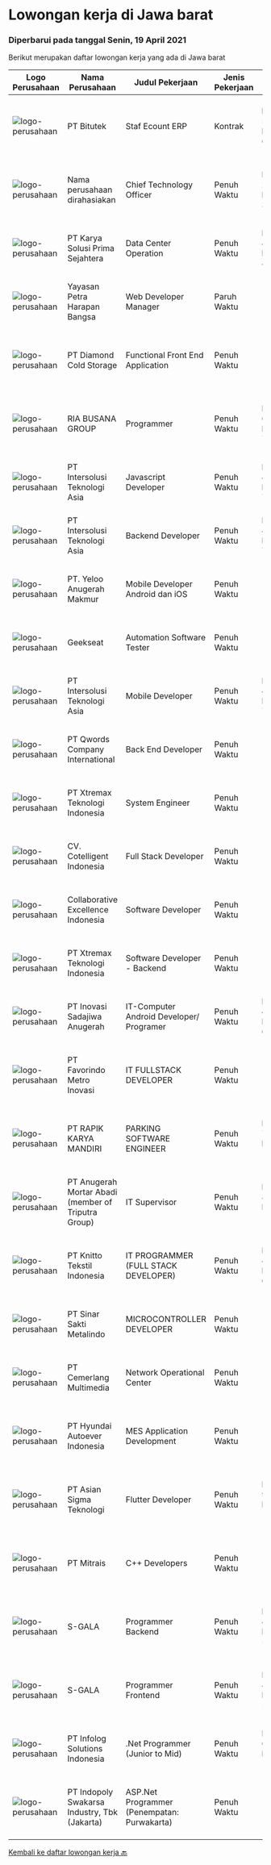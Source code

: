 
  # Lowongan kerja di Jawa barat

  ### Diperbarui pada tanggal Senin, 19 April 2021

  Berikut merupakan daftar lowongan kerja yang ada di Jawa barat

  |Logo Perusahaan | Nama Perusahaan | Judul Pekerjaan | Jenis Pekerjaan | Gaji Pekerjaan | Lokasi | Deskripsi | Tanggal diunggah | Pranala |
  | -------------- | --------------- | --------------- | --------- | --------- | -------------- | ------- | ----------- | ----------- |
  |![logo-perusahaan](https://image-service-cdn.seek.com.au/e6dd33e6e3b7faf57ae4266968c5cdfecc271764/ee4dce1061f3f616224767ad58cb2fc751b8d2dc)|PT Bitutek|Staf Ecount ERP|Kontrak|Rp. 5.000.000-Rp. 6.000.000|Jawa Barat|Mengembangkan Ecount yang sudah ada Mengatur, mengontrol dan mengembangkan Ecount di Perusahaan Manajemen Ecount-ERP System Memberikan training kepada...|Senin, 19 April 2021|https://www.jobstreet.co.id/id/job/staf-ecount-erp-3510124?token=0~6efc8114-b84d-446f-8c01-9a9268547d44&sectionRank=1&jobId=jobstreet-id-job-3510124|
|![logo-perusahaan](https://us.123rf.com/450wm/pavelstasevich/pavelstasevich1811/pavelstasevich181101027/112815900-stock-vector-no-image-available-icon-flat-vector.jpg?ver=6)|Nama perusahaan dirahasiakan|Chief Technology Officer|Penuh Waktu|Rp. 25.000.000-Rp. 35.000.000|Bogor|Job Requirement :-	Age Between 35-40-	Candidate must possess at least bachelor degree in Information Technology, a master’s degree in a related field,...|Senin, 19 April 2021|https://www.jobstreet.co.id/id/job/chief-technology-officer-3510084?token=0~6efc8114-b84d-446f-8c01-9a9268547d44&sectionRank=2&jobId=jobstreet-id-job-3510084|
|![logo-perusahaan](https://image-service-cdn.seek.com.au/af1044de0b0368b965f00fbbea921becef8205bb/ee4dce1061f3f616224767ad58cb2fc751b8d2dc)|PT Karya Solusi Prima Sejahtera|Data Center Operation|Penuh Waktu|Rp. 4.200.000-Rp. 4.700.000|Purwakarta|KUALIFIKASI : Pendidikan S1 Telekomunikasi/ Teknik Elektro/ Listrik/ Teknik Informatika (diutamakan Electrical) Memiliki pengalaman dalam instalasi...|Senin, 19 April 2021|https://www.jobstreet.co.id/id/job/data-center-operation-3510174?token=0~6efc8114-b84d-446f-8c01-9a9268547d44&sectionRank=3&jobId=jobstreet-id-job-3510174|
|![logo-perusahaan](https://image-service-cdn.seek.com.au/5f374f6466fc328abbc540b3832c9c9b8f3f57f7/ee4dce1061f3f616224767ad58cb2fc751b8d2dc)|Yayasan Petra Harapan Bangsa|Web Developer Manager|Paruh Waktu|---|Bandung|Kualifikasi: Pendidikan minimal S1 dalam bidang studi Teknik Informatika/Sistem Informasi Lebih disukai lulusan dari ITHB Memiliki pengalaman dalam...|Minggu, 18 April 2021|https://www.jobstreet.co.id/id/job/web-developer-manager-3502400?token=0~6efc8114-b84d-446f-8c01-9a9268547d44&sectionRank=4&jobId=jobstreet-id-job-3502400|
|![logo-perusahaan](https://image-service-cdn.seek.com.au/ce2946ba8aa3231ae3fab26618659cc2b6f8230c/ee4dce1061f3f616224767ad58cb2fc751b8d2dc)|PT Diamond Cold Storage|Functional Front End Application|Penuh Waktu|---|Bekasi|Responsibilities : Documenting business case, terms of references and project specification system. Define and prepare document project or product...|Sabtu, 17 April 2021|https://www.jobstreet.co.id/id/job/functional-front-end-application-3501267?token=0~6efc8114-b84d-446f-8c01-9a9268547d44&sectionRank=5&jobId=jobstreet-id-job-3501267|
|![logo-perusahaan](https://image-service-cdn.seek.com.au/790dd9107919b6b54fef5551d3ff369ab9b2e81b/ee4dce1061f3f616224767ad58cb2fc751b8d2dc)|RIA BUSANA GROUP|Programmer|Penuh Waktu|Rp. 6.000.000-Rp. 7.000.000|Cibinong|Tanggung Jawab: Menganalisis kebutuhan sistem aplikasi perusahaan. Bertindak sebagai Analis Bisnis. Membangun tim untuk memproyeksikan pembuatan...|Sabtu, 17 April 2021|https://www.jobstreet.co.id/id/job/programmer-3509809?token=0~6efc8114-b84d-446f-8c01-9a9268547d44&sectionRank=6&jobId=jobstreet-id-job-3509809|
|![logo-perusahaan](https://image-service-cdn.seek.com.au/f715d3e393651de2fe5a9214d72612dd30f629b2/ee4dce1061f3f616224767ad58cb2fc751b8d2dc)|PT Intersolusi Teknologi Asia|Javascript Developer|Penuh Waktu|Rp. 4.000.000-Rp. 7.000.000|Bandung|Responsibilities:Your duties will include (but will not be limited to): Performing or directing website updates. Developing, maintaining and...|Minggu, 18 April 2021|https://www.jobstreet.co.id/id/job/javascript-developer-3497245?token=0~6efc8114-b84d-446f-8c01-9a9268547d44&sectionRank=7&jobId=jobstreet-id-job-3497245|
|![logo-perusahaan](https://image-service-cdn.seek.com.au/f715d3e393651de2fe5a9214d72612dd30f629b2/ee4dce1061f3f616224767ad58cb2fc751b8d2dc)|PT Intersolusi Teknologi Asia|Backend Developer|Penuh Waktu|Rp. 4.000.000-Rp. 7.000.000|Bandung|Responsibilities:Your duties will include (but will not be limited to): Performing or directing website updates. Developing, maintaining and...|Minggu, 18 April 2021|https://www.jobstreet.co.id/id/job/backend-developer-3497246?token=0~6efc8114-b84d-446f-8c01-9a9268547d44&sectionRank=8&jobId=jobstreet-id-job-3497246|
|![logo-perusahaan](https://image-service-cdn.seek.com.au/592e9ef96fc4b53b51db46d0766fe4493f175a17/ee4dce1061f3f616224767ad58cb2fc751b8d2dc)|PT. Yeloo Anugerah Makmur|Mobile Developer Android dan iOS|Penuh Waktu|---|Bandung|Job Role : Design and build iOS and Android mobile applications Collaborate with cross-functional teams to analyze, design, and ship new features...|Minggu, 18 April 2021|https://www.jobstreet.co.id/id/job/mobile-developer-android-dan-ios-3497279?token=0~6efc8114-b84d-446f-8c01-9a9268547d44&sectionRank=9&jobId=jobstreet-id-job-3497279|
|![logo-perusahaan](https://image-service-cdn.seek.com.au/6ec369771236c060e2d7d7d46be9eee1432857a5/ee4dce1061f3f616224767ad58cb2fc751b8d2dc)|Geekseat|Automation Software Tester|Penuh Waktu|---|Bandung|We’re looking for an Outstanding Automation Software Tester to join our Awesome Engineering Team at Bali or Bandung.As an Automation Software Tester...|Jumat, 16 April 2021|https://www.jobstreet.co.id/id/job/automation-software-tester-3508789?token=0~6efc8114-b84d-446f-8c01-9a9268547d44&sectionRank=10&jobId=jobstreet-id-job-3508789|
|![logo-perusahaan](https://image-service-cdn.seek.com.au/f715d3e393651de2fe5a9214d72612dd30f629b2/ee4dce1061f3f616224767ad58cb2fc751b8d2dc)|PT Intersolusi Teknologi Asia|Mobile Developer|Penuh Waktu|Rp. 4.000.000-Rp. 7.000.000|Bandung|Responsibilities: Design and build applications for mobile platform. Ensure the performance, quality, and responsiveness of applications. Collaborate...|Minggu, 18 April 2021|https://www.jobstreet.co.id/id/job/mobile-developer-3497247?token=0~6efc8114-b84d-446f-8c01-9a9268547d44&sectionRank=11&jobId=jobstreet-id-job-3497247|
|![logo-perusahaan](https://image-service-cdn.seek.com.au/02ae4ee06f8a1b6d01973c4872b842be2dbe8ada/ee4dce1061f3f616224767ad58cb2fc751b8d2dc)|PT Qwords Company International|Back End Developer|Penuh Waktu|---|Bandung|Job Desc Participate in the entire application life cycle, focusing on coding and debugging Write clean code to develop functional web applications...|Sabtu, 17 April 2021|https://www.jobstreet.co.id/id/job/back-end-developer-3501322?token=0~6efc8114-b84d-446f-8c01-9a9268547d44&sectionRank=12&jobId=jobstreet-id-job-3501322|
|![logo-perusahaan](https://image-service-cdn.seek.com.au/8f78238280bab3dfdfe346f1e561ec7dc9674cbe/ee4dce1061f3f616224767ad58cb2fc751b8d2dc)|PT Xtremax Teknologi Indonesia|System Engineer|Penuh Waktu|---|Bandung|As an Amazon Adventurer, you must be armed with the determination and fervor to conquer the Amazon forest with Powershell and other tools. This...|Sabtu, 17 April 2021|https://www.jobstreet.co.id/id/job/system-engineer-3501759?token=0~6efc8114-b84d-446f-8c01-9a9268547d44&sectionRank=13&jobId=jobstreet-id-job-3501759|
|![logo-perusahaan](https://image-service-cdn.seek.com.au/6aa548fdf4c0ca208e213a00a74f3bcc43fba99c/ee4dce1061f3f616224767ad58cb2fc751b8d2dc)|CV. Cotelligent Indonesia|Full Stack Developer|Penuh Waktu|---|Bandung|We are looking for Full Stack Developer to join our team in Bandung. This is a full time role.Job Description :We are looking for Full Stack Developer...|Jumat, 16 April 2021|https://www.jobstreet.co.id/id/job/full-stack-developer-3500353?token=0~6efc8114-b84d-446f-8c01-9a9268547d44&sectionRank=14&jobId=jobstreet-id-job-3500353|
|![logo-perusahaan](https://image-service-cdn.seek.com.au/00c268b58ba99fc65b0b0108dd8e2d7068acfb74/ee4dce1061f3f616224767ad58cb2fc751b8d2dc)|Collaborative Excellence Indonesia|Software Developer|Penuh Waktu|---|Jawa Barat|Responsibilities: Design, coding, and testing of modules for various components of our product framework Capable of understanding and delivering...|Jumat, 16 April 2021|https://www.jobstreet.co.id/id/job/software-developer-3509773?token=0~6efc8114-b84d-446f-8c01-9a9268547d44&sectionRank=15&jobId=jobstreet-id-job-3509773|
|![logo-perusahaan](https://image-service-cdn.seek.com.au/8f78238280bab3dfdfe346f1e561ec7dc9674cbe/ee4dce1061f3f616224767ad58cb2fc751b8d2dc)|PT Xtremax Teknologi Indonesia|Software Developer - Backend|Penuh Waktu|---|Bandung|Job Description As a Software Developer, specifically backend, you will be introduced to ASP.NET development platforms and will be actively involved...|Sabtu, 17 April 2021|https://www.jobstreet.co.id/id/job/software-developer-backend-3501737?token=0~6efc8114-b84d-446f-8c01-9a9268547d44&sectionRank=16&jobId=jobstreet-id-job-3501737|
|![logo-perusahaan](https://image-service-cdn.seek.com.au/d39fbf43b273a9c9e33ff117baa2dfc29a608250/ee4dce1061f3f616224767ad58cb2fc751b8d2dc)|PT Inovasi Sadajiwa Anugerah|IT-Computer Android Developer/ Programer|Penuh Waktu|Rp. 4.000.000-Rp. 6.000.000|Jawa Barat|IT-Computer-software Android Developer/ Programer Pendidikan DIII/ /S1 Teknik Informatika/Ilmu Komputer/ Sistem Informasi Maximal usia 30 tahun...|Sabtu, 17 April 2021|https://www.jobstreet.co.id/id/job/it-computer-android-developer-programer-3509899?token=0~6efc8114-b84d-446f-8c01-9a9268547d44&sectionRank=17&jobId=jobstreet-id-job-3509899|
|![logo-perusahaan](https://image-service-cdn.seek.com.au/15c1006dcbf1e2d8d31e2bc7079f738e4dbb4226/ee4dce1061f3f616224767ad58cb2fc751b8d2dc)|PT Favorindo Metro Inovasi|IT FULLSTACK DEVELOPER|Penuh Waktu|---|Bogor|IT Fullstack Developer: is responsible to develop and manage all aspects of the software development process. Your focus will be 50% on the backend...|Jumat, 16 April 2021|https://www.jobstreet.co.id/id/job/it-fullstack-developer-3500824?token=0~6efc8114-b84d-446f-8c01-9a9268547d44&sectionRank=18&jobId=jobstreet-id-job-3500824|
|![logo-perusahaan](https://image-service-cdn.seek.com.au/7780d6e3939576b2d77d39c8e831911876b10137/ee4dce1061f3f616224767ad58cb2fc751b8d2dc)|PT RAPIK KARYA MANDIRI|PARKING SOFTWARE ENGINEER|Penuh Waktu|Rp. 7.000.000-Rp. 12.000.000|Depok|Uraian Pekerjaan Meneliti, merancang, dan mendevelop sistem software untuk memenuhi keperluan client. Menyusun analisa anggaran yang dibutuhkan untuk...|Sabtu, 17 April 2021|https://www.jobstreet.co.id/id/job/parking-software-engineer-3501545?token=0~6efc8114-b84d-446f-8c01-9a9268547d44&sectionRank=19&jobId=jobstreet-id-job-3501545|
|![logo-perusahaan](https://image-service-cdn.seek.com.au/aaa0376a7bed5e3ef63efb4329aadb4f2312ec68/ee4dce1061f3f616224767ad58cb2fc751b8d2dc)|PT Anugerah Mortar Abadi (member of Triputra Group)|IT Supervisor|Penuh Waktu|Rp. 8.000.000-Rp. 11.000.000|Bogor|Job Descriptions : Programming Apps Development System Analysis Job Requirements : Minimal Bachelor's Degree from information technology Minimal 5...|Kamis, 15 April 2021|https://www.jobstreet.co.id/id/job/it-supervisor-3507702?token=0~6efc8114-b84d-446f-8c01-9a9268547d44&sectionRank=20&jobId=jobstreet-id-job-3507702|
|![logo-perusahaan](https://image-service-cdn.seek.com.au/5a3d5430eb099e42a1ce640fa948c29f65f97744/ee4dce1061f3f616224767ad58cb2fc751b8d2dc)|PT Knitto Tekstil Indonesia|IT PROGRAMMER (FULL STACK DEVELOPER)|Penuh Waktu|Rp. 4.000.000-Rp. 6.000.000|Bandung|Tugas dan Tanggung Jawab: Membuat program web secara front end dan back end sesuai dengan kebutuhan proyek internal Memodifikasi dan memaintenance web...|Sabtu, 17 April 2021|https://www.jobstreet.co.id/id/job/it-programmer-full-stack-developer-3501708?token=0~6efc8114-b84d-446f-8c01-9a9268547d44&sectionRank=21&jobId=jobstreet-id-job-3501708|
|![logo-perusahaan](https://image-service-cdn.seek.com.au/bdf72b932d8902dbd5cc3069cf2c8ecc3bcae86b/ee4dce1061f3f616224767ad58cb2fc751b8d2dc)|PT Sinar Sakti Metalindo|MICROCONTROLLER DEVELOPER|Penuh Waktu|---|Cileungsi|Deskripsi Microcontroller Memiliki Integritas dan Kepedulian yang tinggi terhadap tugas dan tanggung jawabnya Kandidat harus memiliki setidaknya Gelar...|Jumat, 16 April 2021|https://www.jobstreet.co.id/id/job/microcontroller-developer-3501054?token=0~6efc8114-b84d-446f-8c01-9a9268547d44&sectionRank=22&jobId=jobstreet-id-job-3501054|
|![logo-perusahaan](https://image-service-cdn.seek.com.au/82bd771973962c8905c01587a4eb37bc948cb3d2/ee4dce1061f3f616224767ad58cb2fc751b8d2dc)|PT Cemerlang Multimedia|Network Operational Center|Penuh Waktu|---|Bogor|Pendidikan minimal D3 Menguasai infrastruktur IT, WAN / LAN serta internet dan E-mails Menguasai sistem Networking dan routing, TCP / IP, Internet,...|Kamis, 15 April 2021|https://www.jobstreet.co.id/id/job/network-operational-center-3507564?token=0~6efc8114-b84d-446f-8c01-9a9268547d44&sectionRank=23&jobId=jobstreet-id-job-3507564|
|![logo-perusahaan](https://image-service-cdn.seek.com.au/f992056d5f7387e65175ea734607b8bca8b75b07/ee4dce1061f3f616224767ad58cb2fc751b8d2dc)|PT Hyundai Autoever Indonesia|MES Application Development|Penuh Waktu|---|Bekasi|Job Description: Development and maintenance of MES application using #C, .net framework with SQL Responsible for Process Automation and Control of...|Jumat, 16 April 2021|https://www.jobstreet.co.id/id/job/mes-application-development-3508681?token=0~6efc8114-b84d-446f-8c01-9a9268547d44&sectionRank=24&jobId=jobstreet-id-job-3508681|
|![logo-perusahaan](https://image-service-cdn.seek.com.au/836b04d889a66ec831d78756cfe173308fc324a1/ee4dce1061f3f616224767ad58cb2fc751b8d2dc)|PT Asian Sigma Teknologi|Flutter Developer|Penuh Waktu|Rp. 9.000.000-Rp. 10.000.000|Bogor|LOCATION : CITEUREUP, BOGORINDUSTRY : MANUFACTURINGREQUIREMENT: Proven experience as an app developer. Understanding of software development life...|Jumat, 16 April 2021|https://www.jobstreet.co.id/id/job/flutter-developer-3509582?token=0~6efc8114-b84d-446f-8c01-9a9268547d44&sectionRank=25&jobId=jobstreet-id-job-3509582|
|![logo-perusahaan](https://image-service-cdn.seek.com.au/873c75fc9ed6df00967320d343e4e2a794129d8b/ee4dce1061f3f616224767ad58cb2fc751b8d2dc)|PT Mitrais|C++ Developers|Penuh Waktu|---|Bandung|Build your Career with Mitrais! We know that many C++ developers are stuck in jobs where they are supporting and enhancing legacy systems.  Are you...|Rabu, 14 April 2021|https://www.jobstreet.co.id/id/job/c-developers-3497430?token=0~6efc8114-b84d-446f-8c01-9a9268547d44&sectionRank=26&jobId=jobstreet-id-job-3497430|
|![logo-perusahaan](https://image-service-cdn.seek.com.au/7978f8ae61e631ca11c4e33630f5ebd9acbaee2a/ee4dce1061f3f616224767ad58cb2fc751b8d2dc)|S-GALA|Programmer Backend|Penuh Waktu|Rp. 4.000.000-Rp. 5.600.000|Bandung|UNTUK ANDA PARA MILLENNIAL YANG BERSEMANGAT! Bekerja sebagai Programmer Backend di perusahan yang ASIK dengan BUDAYA KHAS MILLENNIAL.&gt;&gt;Silahkan...|Rabu, 14 April 2021|https://www.jobstreet.co.id/id/job/programmer-backend-3498123?token=0~6efc8114-b84d-446f-8c01-9a9268547d44&sectionRank=27&jobId=jobstreet-id-job-3498123|
|![logo-perusahaan](https://image-service-cdn.seek.com.au/7978f8ae61e631ca11c4e33630f5ebd9acbaee2a/ee4dce1061f3f616224767ad58cb2fc751b8d2dc)|S-GALA|Programmer Frontend|Penuh Waktu|Rp. 4.000.000-Rp. 5.600.000|Bandung|UNTUK ANDA PARA MILLENNIAL YANG BERSEMANGAT! Bekerja sebagai Programmer Backend di perusahan yang ASIK dengan BUDAYA KHAS MILLENNIAL.&gt;&gt;Silahkan...|Rabu, 14 April 2021|https://www.jobstreet.co.id/id/job/programmer-frontend-3498147?token=0~6efc8114-b84d-446f-8c01-9a9268547d44&sectionRank=28&jobId=jobstreet-id-job-3498147|
|![logo-perusahaan](https://image-service-cdn.seek.com.au/bf92f1107c5b6f97807ab3e47994d12ef91f7e35/ee4dce1061f3f616224767ad58cb2fc751b8d2dc)|PT Infolog Solutions Indonesia|.Net Programmer (Junior to Mid)|Penuh Waktu|Rp. 6.000.000-Rp. 10.000.000|Bandung|About Us: Infolog is a Singapore Software &amp; Consultancy Company focuses in Warehouse Management System &amp; Transport System as well Warehouse...|Kamis, 15 April 2021|https://www.jobstreet.co.id/id/job/net-programmer-junior-to-mid-3507619?token=0~6efc8114-b84d-446f-8c01-9a9268547d44&sectionRank=29&jobId=jobstreet-id-job-3507619|
|![logo-perusahaan](https://image-service-cdn.seek.com.au/964a78fcf9d69832095e4376cb4df0c75b2bd6e1/ee4dce1061f3f616224767ad58cb2fc751b8d2dc)|PT Indopoly Swakarsa Industry, Tbk (Jakarta)|ASP.Net Programmer (Penempatan: Purwakarta)|Penuh Waktu|---|Purwakarta|Deskripsi Kerja : Bertanggungjawab atas ketepatan waktu pembuatan program sesuai dengan jadwal Bertanggungjawab atas kebenaran atas program yang akan...|Kamis, 15 April 2021|https://www.jobstreet.co.id/id/job/asp-net-programmer-penempatan:-purwakarta-3507708?token=0~6efc8114-b84d-446f-8c01-9a9268547d44&sectionRank=30&jobId=jobstreet-id-job-3507708|


  [Kembali ke daftar lowongan kerja 🔙](../README.md#daftar-lowongan-kerja)
  